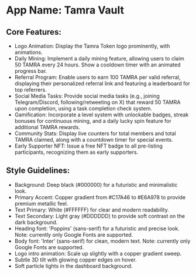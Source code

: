 # **App Name**: Tamra Vault

## Core Features:

- Logo Animation: Display the Tamra Token logo prominently, with animations.
- Daily Mining: Implement a daily mining feature, allowing users to claim 50 TAMRA every 24 hours. Show a cooldown timer with an animated progress bar.
- Referral Program: Enable users to earn 100 TAMRA per valid referral, displaying their personalized referral link and featuring a leaderboard for top referrers.
- Social Media Tasks: Provide social media tasks (e.g., joining Telegram/Discord, following/retweeting on X) that reward 50 TAMRA upon completion, using a task completion check system.
- Gamification: Incorporate a level system with unlockable badges, streak bonuses for continuous mining, and a daily lucky spin feature for additional TAMRA rewards.
- Community Stats: Display live counters for total members and total TAMRA claimed, along with a countdown timer for special events.
- Early Supporter NFT: Issue a free NFT badge to all pre-listing participants, recognizing them as early supporters.

## Style Guidelines:

- Background: Deep black (#000000) for a futuristic and minimalistic look.
- Primary Accent: Copper gradient from #C17A46 to #E6A978 to provide premium metallic feel.
- Text Primary: White (#FFFFFF) for clear and modern readability.
- Text Secondary: Light gray (#DDDDDD) to provide soft contrast on the dark background.
- Heading font: 'Poppins' (sans-serif) for a futuristic and precise look. Note: currently only Google Fonts are supported.
- Body font: 'Inter' (sans-serif) for clean, modern text. Note: currently only Google Fonts are supported.
- Logo intro animation: Scale up slightly with a copper gradient sweep.
- Subtle 3D tilt with glowing copper edges on hover.
- Soft particle lights in the dashboard background.